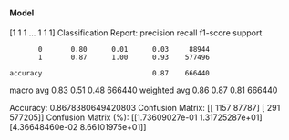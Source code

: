 #### Model
[1 1 1 ... 1 1 1]
Classification Report:
              precision    recall  f1-score   support

           0       0.80      0.01      0.03     88944
           1       0.87      1.00      0.93    577496

    accuracy                           0.87    666440
   macro avg       0.83      0.51      0.48    666440
weighted avg       0.86      0.87      0.81    666440

Accuracy: 0.8678380649420803
Confusion Matrix:
[[  1157  87787]
 [   291 577205]]
Confusion Matrix (%):
[[1.73609027e-01 1.31725287e+01]
 [4.36648460e-02 8.66101975e+01]]

